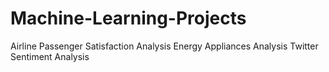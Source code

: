 # Machine-Learning-Projects
Airline Passenger Satisfaction Analysis
Energy Appliances Analysis
Twitter Sentiment Analysis
